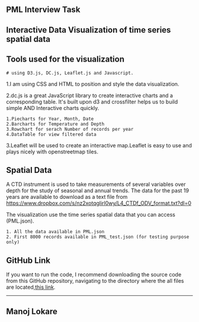 ## PML Interview Task

## Interactive Data Visualization of time series spatial data

## Tools used for the visualization

    # using D3.js, DC.js, Leaflet.js and Javascript.

1.I am using CSS and HTML to position and style the data visualization.

2.dc.js is a great JavaScript library to create interactive charts and a corresponding table. It's built upon d3 and crossfilter helps us to build simple AND Interactive charts quickly.

    1.Piecharts for Year, Month, Date
    2.Barcharts for Temperature and Depth
    3.Rowchart for serach Number of records per year
    4.DataTable for view filtered data

3.Leaflet will be used to create an interactive map.Leaflet is easy to use and plays nicely with openstreetmap tiles.

## Spatial Data

A CTD instrument is used to take measurements of several variables over depth for the study of seasonal and annual trends. The data for the past 19 years are available to download as a text file from
https://www.dropbox.com/s/nz2xotqglirl0wy/L4_CTDf_ODV_format.txt?dl=0

The visualization use the time series spatial data that you can access (PML.json).

    1. All the data available in PML.json
    2. First 8000 records available in PML_test.json (for testing purpose only)

## GitHub Link

If you want to run the code, I recommend downloading
the source code from this GitHub repository, navigating to the directory where the all files are
located,[this
link]().

---

## Manoj Lokare
